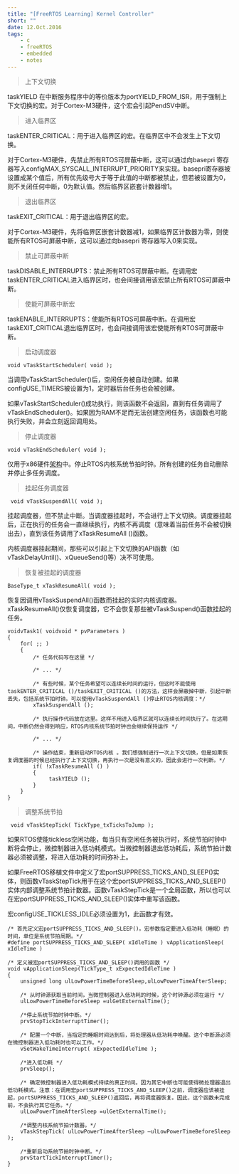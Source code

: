 ```yaml
---
title: "[FreeRTOS Learning] Kernel Controller"
short: ""
date: 12.Oct.2016
tags:
    - c
    - freeRTOS
    - embedded
    - notes
---
```


> 上下文切换
  
 taskYIELD 在中断服务程序中的等价版本为portYIELD_FROM_ISR，用于强制上下文切换的宏。对于Cortex-M3硬件，这个宏会引起PendSV中断。

>进入临界区

 taskENTER_CRITICAL：用于进入临界区的宏。在临界区中不会发生上下文切换。

对于Cortex-M3硬件，先禁止所有RTOS可屏蔽中断，这可以通过向basepri 寄存器写入configMAX_SYSCALL_INTERRUPT_PRIORITY来实现。basepri寄存器被设置成某个值后，所有优先级号大于等于此值的中断都被禁止，但若被设置为0，则不关闭任何中断，0为默认值。然后临界区嵌套计数器增1。

> 退出临界区

taskEXIT_CRITICAL：用于退出临界区的宏。

对于Cortex-M3硬件，先将临界区嵌套计数器减1，如果临界区计数器为零，则使能所有RTOS可屏蔽中断，这可以通过向basepri 寄存器写入0来实现。

> 禁止可屏蔽中断

 taskDISABLE_INTERRUPTS：禁止所有RTOS可屏蔽中断。在调用宏taskENTER_CRITICAL进入临界区时，也会间接调用该宏禁止所有RTOS可屏蔽中断。

>使能可屏蔽中断宏

taskENABLE_INTERRUPTS：使能所有RTOS可屏蔽中断。在调用宏taskEXIT_CRITICAL退出临界区时，也会间接调用该宏使能所有RTOS可屏蔽中断。

> 启动调度器

  ```
 void vTaskStartScheduler( void );
```
当调用vTaskStartScheduler()后，空闲任务被自动创建。如果configUSE_TIMERS被设置为1，定时器后台任务也会被创建。

如果vTaskStartScheduler()成功执行，则该函数不会返回，直到有任务调用了vTaskEndScheduler()。如果因为RAM不足而无法创建空闲任务，该函数也可能执行失败，并会立刻返回调用处。

> 停止调度器

```
void vTaskEndScheduler( void );
```
 仅用于x86硬件[架构](http://lib.csdn.net/base/architecture)中。停止RTOS内核系统节拍时钟。所有创建的任务自动删除并停止多任务调度。

> 挂起任务调度器

```
 void vTaskSuspendAll( void );
```
 挂起调度器，但不禁止中断。当调度器挂起时，不会进行上下文切换。调度器挂起后，正在执行的任务会一直继续执行，内核不再调度（意味着当前任务不会被切换出去），直到该任务调用了xTaskResumeAll ()函数。

内核调度器挂起期间，那些可以引起上下文切换的API函数（如vTaskDelayUntil()、xQueueSend()等）决不可使用。

> 恢复被挂起的调度器

```
BaseType_t xTaskResumeAll( void );
```
恢复因调用vTaskSuspendAll()函数而挂起的实时内核调度器。xTaskResumeAll()仅恢复调度器，它不会恢复那些被vTaskSuspend()函数挂起的任务。
```
voidvTask1( voidvoid * pvParameters )  
{  
    for( ;; )  
    {  
        /* 任务代码写在这里 */  
  
        /* ... */  
  
        /* 有些时候，某个任务希望可以连续长时间的运行，但这时不能使用taskENTER_CRITICAL ()/taskEXIT_CRITICAL ()的方法，这样会屏蔽掉中断，引起中断丢失，包括系统节拍时钟。可以使用vTaskSuspendAll ()停止RTOS内核调度：*/  
        xTaskSuspendAll ();  
  
        /* 执行操作代码放在这里。这样不用进入临界区就可以连续长时间执行了。在这期间，中断仍然会得到响应，RTOS内核系统节拍时钟也会继续保持运作 */  
  
        /* ... */  
  
        /* 操作结束，重新启动RTOS内核 。我们想强制进行一次上下文切换，但是如果恢复调度器的时候已经执行了上下文切换，再执行一次是没有意义的，因此会进行一次判断。*/  
        if( !xTaskResumeAll () )  
        {  
             taskYIELD ();  
        }  
    }  
}  
```
> 调整系统节拍

```
 void vTaskStepTick( TickType_txTicksToJump );
```
 如果RTOS使能tickless空闲功能，每当只有空闲任务被执行时，系统节拍时钟中断将会停止，微控制器进入低功耗模式。当微控制器退出低功耗后，系统节拍计数器必须被调整，将进入低功耗的时间弥补上。

 如果FreeRTOS移植文件中定义了宏portSUPPRESS_TICKS_AND_SLEEP()实体，则函数vTaskStepTick用于在这个宏portSUPPRESS_TICKS_AND_SLEEP()实体内部调整系统节拍计数器。函数vTaskStepTick是一个全局函数，所以也可以在宏portSUPPRESS_TICKS_AND_SLEEP()实体中重写该函数。

宏configUSE_TICKLESS_IDLE必须设置为1，此函数才有效。
```
/* 首先定义宏portSUPPRESS_TICKS_AND_SLEEP()。宏参数指定要进入低功耗（睡眠）的时间，单位是系统节拍周期。*/  
#define portSUPPRESS_TICKS_AND_SLEEP( xIdleTime ) vApplicationSleep( xIdleTime )  
   
/* 定义被宏portSUPPRESS_TICKS_AND_SLEEP()调用的函数 */  
void vApplicationSleep(TickType_t xExpectedIdleTime )  
{  
    unsigned long ulLowPowerTimeBeforeSleep,ulLowPowerTimeAfterSleep;  
   
    /* 从时钟源获取当前时间，当微控制器进入低功耗的时候，这个时钟源必须在运行 */  
    ulLowPowerTimeBeforeSleep =ulGetExternalTime();  
   
    /*停止系统节拍时钟中断。*/  
    prvStopTickInterruptTimer();  
   
    /* 配置一个中断，当指定的睡眠时间达到后，将处理器从低功耗中唤醒。这个中断源必须在微控制器进入低功耗时也可以工作。*/  
    vSetWakeTimeInterrupt( xExpectedIdleTime );  
   
    /*进入低功耗 */  
    prvSleep();  
   
    /* 确定微控制器进入低功耗模式持续的真正时间。因为其它中断也可能使得微处理器退出低功耗模式。注意：在调用宏portSUPPRESS_TICKS_AND_SLEEP()之前，调度器应该被挂起，portSUPPRESS_TICKS_AND_SLEEP()返回后，再将调度器恢复。因此，这个函数未完成前，不会执行其它任务。*/  
    ulLowPowerTimeAfterSleep =ulGetExternalTime();  
          
    /*调整内核系统节拍计数器。*/  
    vTaskStepTick( ulLowPowerTimeAfterSleep –ulLowPowerTimeBeforeSleep );  
   
    /*重新启动系统节拍时钟中断。*/  
    prvStartTickInterruptTimer();  
}  
```